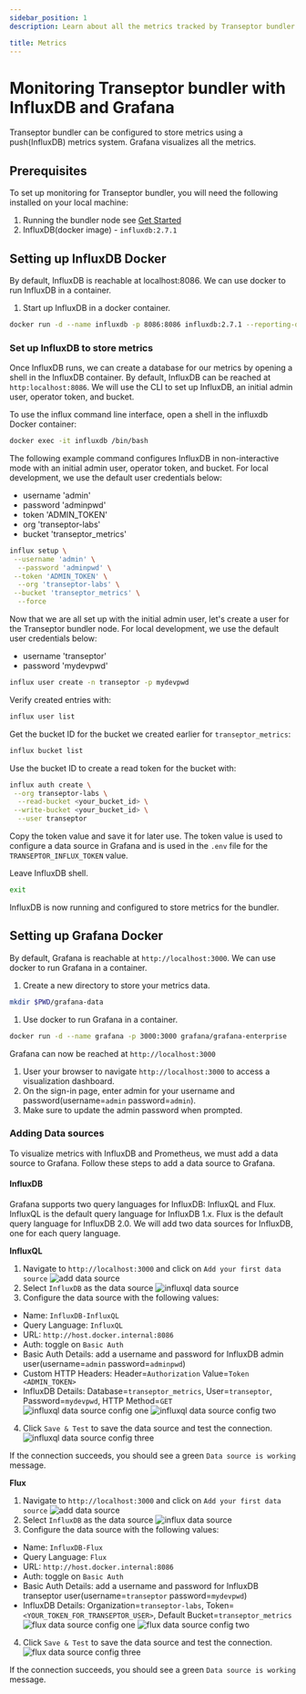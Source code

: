 ```yaml
---
sidebar_position: 1
description: Learn about all the metrics tracked by Transeptor bundler

title: Metrics
---
```


# Monitoring Transeptor bundler with InfluxDB and Grafana

Transeptor bundler can be configured to store metrics using a push(InfluxDB) metrics system. Grafana visualizes all the metrics.

## Prerequisites

To set up monitoring for Transeptor bundler, you will need the following installed on your local machine:
1. Running the bundler node see [Get Started](../get-started#quick-start)
2. InfluxDB(docker image) - `influxdb:2.7.1`

## Setting up InfluxDB Docker

By default, InfluxDB is reachable at localhost:8086. We can use docker to run InfluxDB in a container.

1. Start up InfluxDB in a docker container.
```bash
docker run -d --name influxdb -p 8086:8086 influxdb:2.7.1 --reporting-disabled
```

### Set up InfluxDB to store metrics
Once InfluxDB runs, we can create a database for our metrics by opening a shell in the InfluxDB container. By default, InfluxDB can be reached at `http:localhost:8086`. We will use the CLI to set up InfluxDB, an initial admin user, operator token, and bucket.

To use the influx command line interface, open a shell in the influxdb Docker container:
```bash
docker exec -it influxdb /bin/bash
```

The following example command configures InfluxDB in non-interactive mode with an initial admin user, operator token, and bucket. For local development, we use the default user credentials below:

- username 'admin'
- password 'adminpwd'
- token 'ADMIN_TOKEN'
- org 'transeptor-labs'
- bucket 'transeptor_metrics'

```bash
influx setup \
 --username 'admin' \
  --password 'adminpwd' \
 --token 'ADMIN_TOKEN' \
  --org 'transeptor-labs' \
 --bucket 'transeptor_metrics' \
  --force
```

Now that we are all set up with the initial admin user, let's create a user for the Transeptor bundler node. For local development, we use the default user credentials below:

- username 'transeptor'
- password 'mydevpwd'

```bash
influx user create -n transeptor -p mydevpwd
```

Verify created entries with:
```bash
influx user list
```

Get the bucket ID for the bucket we created earlier for `transeptor_metrics`:
```bash
influx bucket list
```

Use the bucket ID to create a read token for the bucket with:
```bash
influx auth create \
 --org transeptor-labs \
  --read-bucket <your_bucket_id> \
 --write-bucket <your_bucket_id> \
  --user transeptor   
```

Copy the token value and save it for later use. The token value is used to configure a data source in Grafana and is used in the `.env` file for the `TRANSEPTOR_INFLUX_TOKEN` value.

Leave InfluxDB shell.
```bash
exit
```

InfluxDB is now running and configured to store metrics for the bundler.
  
## Setting up Grafana Docker

By default, Grafana is reachable at `http://localhost:3000`. We can use docker to run Grafana in a container.

1. Create a new directory to store your metrics data.
```bash
mkdir $PWD/grafana-data
```

1. Use docker to run Grafana in a container.
```bash
docker run -d --name grafana -p 3000:3000 grafana/grafana-enterprise
```

Grafana can now be reached at `http://localhost:3000`

1. User your browser to navigate `http://localhost:3000` to access a visualization dashboard. 
2. On the sign-in page, enter admin for your username and password(username=`admin` password=`admin`).
3. Make sure to update the admin password when prompted.

### Adding Data sources
To visualize metrics with InfluxDB and Prometheus, we must add a data source to Grafana. Follow these steps to add a data source to Grafana.

#### InfluxDB
Grafana supports two query languages for InfluxDB: InfluxQL and Flux. InfluxQL is the default query language for InfluxDB 1.x. Flux is the default query language for InfluxDB 2.0. We will add two data sources for InfluxDB, one for each query language.

**InfluxQL**
1. Navigate to `http://localhost:3000` and click on `Add your first data source`
![add data source](../assets/screen-shoots/influx-db-01.jpg)
2. Select `InfluxDB` as the data source
![influxql data source](../assets/screen-shoots/influx-db-02.jpg)
3. Configure the data source with the following values:
  - Name: `InfluxDB-InfluxQL`
  - Query Language: `InfluxQL`
  - URL: `http://host.docker.internal:8086`
  - Auth: toggle on `Basic Auth`
  - Basic Auth Details: add a username and password for InfluxDB admin user(username=`admin` password=`adminpwd`)
  - Custom HTTP Headers: Header=`Authorization` Value=`Token <ADMIN_TOKEN>`
  - InfluxDB Details: Database=`transeptor_metrics`, User=`transeptor`, Password=`mydevpwd`, HTTP Method=`GET`
![influxql data source config one](../assets/screen-shoots/influxql-db-01.jpg)
![influxql data source config two](../assets/screen-shoots/influxql-db-02.jpg)
4. Click `Save & Test` to save the data source and test the connection.
![influxql data source config three](../assets/screen-shoots/influxql-db-03.jpg)

If the connection succeeds, you should see a green `Data source is working` message.

**Flux**
1. Navigate to `http://localhost:3000` and click on `Add your first data source`
![add data source](../assets/screen-shoots/influx-db-01.jpg)
2. Select `InfluxDB` as the data source
![influx data source](../assets/screen-shoots/influx-db-02.jpg)
3. Configure the data source with the following values:
  - Name: `InfluxDB-Flux`
  - Query Language: `Flux`
  - URL: `http://host.docker.internal:8086`
  - Auth: toggle on `Basic Auth`
  - Basic Auth Details: add a username and password for InfluxDB transeptor user(username=`transeptor` password=`mydevpwd`)
  - InfluxDB Details: Organization=`transeptor-labs`, Token=`<YOUR_TOKEN_FOR_TRANSEPTOR_USER>`, Default Bucket=`transeptor_metrics`
![flux data source config one](../assets/screen-shoots/flux-db-01.jpg)
![flux data source config two](../assets/screen-shoots/flux-db-02.jpg)
4. Click `Save & Test` to save the data source and test the connection.
![flux data source config three](../assets/screen-shoots/flux-db-03.jpg)

If the connection succeeds, you should see a green `Data source is working` message.